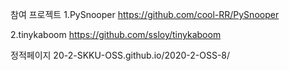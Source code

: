 참여 프로젝트
1.PySnooper
https://github.com/cool-RR/PySnooper

2.tinykaboom
https://github.com/ssloy/tinykaboom

정적페이지
20-2-SKKU-OSS.github.io/2020-2-OSS-8/
